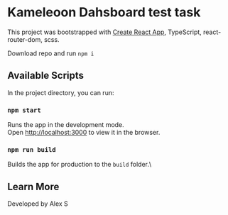 # Kameleoon Dahsboard test task

This project was bootstrapped with [Create React App](https://github.com/facebook/create-react-app), TypeScript, react-router-dom, scss.

Download repo and run `npm i`

## Available Scripts

In the project directory, you can run:

### `npm start`

Runs the app in the development mode.\
Open [http://localhost:3000](http://localhost:3000) to view it in the browser.

### `npm run build`

Builds the app for production to the `build` folder.\

## Learn More

Developed by Alex S
